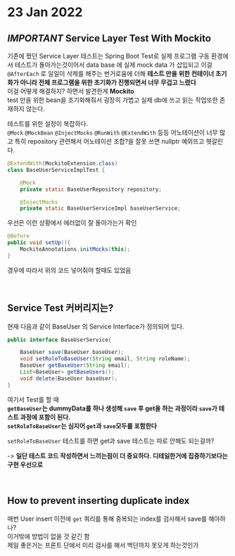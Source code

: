 # 23 Jan 2022   

   
## _IMPORTANT_ Service Layer Test With Mockito   
기존에 짰던 Service Layer 테스트는 Spring Boot Test로 실제 프로그램 구동 환경에서 테스트가 돌아가는것이어서 data base 에 실제 mock data 가 삽입되고 이걸 `@AfterEach` 로 일일이 삭제를 해주는 번거로움에 더해 **테스트 만을 위한 컨테이너 초기화가 아니라 전체 프로그램을 위한 초기화가 진행되면서 너무 무겁고 느렸다**   
이걸 어떻게 해결하지? 하면서 발견한게 **Mockito**   
test 만을 위한 bean을 초기화해줘서 굉장히 가볍고 실제 db에 쓰고 읽는 작업또한 존재하지 않는다.   
   
테스트를 위한 설정이 복잡하다.   
`@Mock` `@MockBean` `@InjectMocks` `@RunWith` `@ExtendWith` 등등 어노테이션이 너무 많고 특히 repository 관련해서 어노테이션 조합?을 잘못 쓰면 nullptr 예외뜨고 헷갈린다.   

``` java
@ExtendWith(MockitoExtension.class)
class BaseUserServiceImplTest {

    @Mock
    private static BaseUserRepository repository;

    @InjectMocks
    private static BaseUserServiceImpl baseUserService;
```   
   
우선은 이런 상황에서 에러없이 잘 돌아가는거 확인   
   
``` java
@Before
public void setUp(){
    MockitoAnnotations.initMocks(this);
}
```
   
경우에 따라서 위의 코드 넣어줘야 할때도 있었음

</br>

## Service Test 커버리지는?   
   
현재 다음과 같이 BaseUser 의 Service Interface가 정의되어 있다.   
``` java
public interface BaseUserService{

    BaseUser save(BaseUser baseUser);
    void setRoleToBaseUser(String email, String roleName);
    BaseUser getBaseUser(String email);
    List<BaseUser> getBaseUsers();
    void delete(BaseUser baseUser);
}
```    
   
여기서 Test를 할 때   
**`getBaseUser`는 dummyData를 하나 생성해 `save` 후 get을 하는 과정이라 `save`가 테스트 과정에 포함이 된다.**   
**`setRoleToBaseUser`는 심지어 `get`과 `save`모두를 포함한다**      

`setRoleToBaseUser` 테스트를 하면 get과 save 테스트는 따로 안해도 되는걸까?
   
-> **일단 테스트 코드 작성하면서 느끼는점이 더 중요하다. 디테일한거에 집중하기보다는 구현 우선으로**

   

</br>   
   
## How to prevent inserting duplicate index   
   
매번 User insert 이전에 `get` 쿼리를 통해 중복되는 index를 검사해서 save를 해야하나?   
이거밖에 방법이 없을 것 같긴 함   
제일 좋은거는 프론트 단에서 미리 검사를 해서 백단까지 못오게 하는것인가